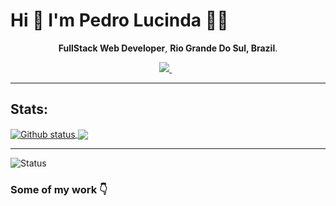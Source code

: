 # Hi 👋 I'm <strong>Pedro Lucinda</strong> 👨‍💻
<p align='center'>
  <strong>FullStack Web Developer</strong>, <strong>Rio Grande Do Sul, Brazil</strong>.
</p>

<p align='center'>  
  <a href="https://www.linkedin.com/in/pedrolucinda/">
    <img src="https://img.shields.io/badge/linkedin-%230077B5.svg?&style=for-the-badge&logo=linkedin&logoColor=white" />
  </a>&nbsp;&nbsp;
</p>

___

## Stats:

<a href="https://github.com/pedro-lucinda">
  <img align="center" src="https://github-readme-stats.vercel.app/api?username=pedro-lucinda&show_icons=true&theme=radical" alt="Github status" />
</a>
<a href="https://github.com/pedro-lucinda">
  <img align="center" src="https://github-readme-stats.vercel.app/api/top-langs/?username=pedro-lucinda&layout=compact&theme=radical" />
</a>


___
<p align="left"> <img src="https://komarev.com/ghpvc/?username=pedro-lucinda" alt="Status" /> </p>

### Some of my work 👇 
